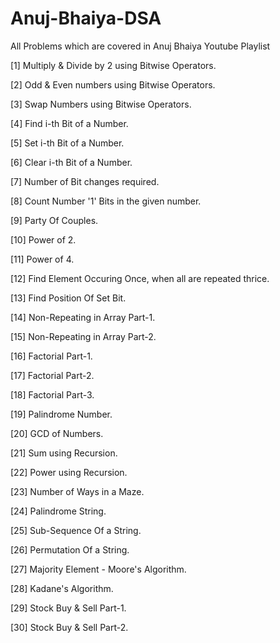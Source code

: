 # Anuj-Bhaiya-DSA
All Problems which are covered in Anuj Bhaiya Youtube Playlist

[1] Multiply & Divide by 2 using Bitwise Operators.

[2] Odd & Even numbers using Bitwise Operators.

[3] Swap Numbers using Bitwise Operators.

[4] Find i-th Bit of a Number.

[5] Set i-th Bit of a Number.

[6] Clear i-th Bit of a Number.

[7] Number of Bit changes required.

[8] Count Number '1' Bits in the given number.

[9] Party Of Couples.

[10] Power of 2.

[11] Power of 4.

[12] Find Element Occuring Once, when all are repeated thrice.

[13] Find Position Of Set Bit.

[14] Non-Repeating in Array Part-1.

[15] Non-Repeating in Array Part-2.

[16] Factorial Part-1.

[17] Factorial Part-2.

[18] Factorial Part-3.

[19] Palindrome Number.

[20] GCD of Numbers.

[21] Sum using Recursion.

[22] Power using Recursion.

[23] Number of Ways in a Maze.

[24] Palindrome String.

[25] Sub-Sequence Of a String.

[26] Permutation Of a String.

[27] Majority Element - Moore's Algorithm.

[28] Kadane's Algorithm.

[29] Stock Buy & Sell Part-1.

[30] Stock Buy & Sell Part-2.
